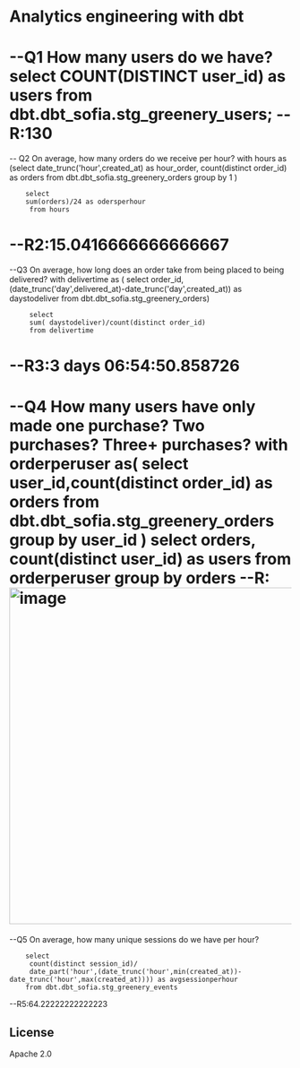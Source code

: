 # Analytics engineering with dbt

--Q1 How many users do we have?
        select COUNT(DISTINCT user_id) as users from dbt.dbt_sofia.stg_greenery_users;
--R:130
===================================
-- Q2 On average, how many orders do we receive per hour?
        with hours as (select 
        date_trunc('hour',created_at) as hour_order, 
        count(distinct order_id) as orders
        from dbt.dbt_sofia.stg_greenery_orders
        group by 1 )

        select 
        sum(orders)/24 as odersperhour
         from hours 
 --R2:15.0416666666666667
 ===================================
 --Q3 On average, how long does an order take from being placed to being delivered?
         with delivertime as ( 
         select 
         order_id,
         (date_trunc('day',delivered_at)-date_trunc('day',created_at)) as  daystodeliver
         from dbt.dbt_sofia.stg_greenery_orders)

         select 
         sum( daystodeliver)/count(distinct order_id)
         from delivertime
 
 --R3:3 days 06:54:50.858726
 ===================================
 --Q4 How many users have only made one purchase? Two purchases? Three+ purchases?
        with orderperuser as( 
        select 
         user_id,count(distinct order_id) as orders 
        from dbt.dbt_sofia.stg_greenery_orders
        group by user_id
        )
        select orders, count(distinct user_id) as users
        from orderperuser
        group by orders
 --R:
 <img width="601" alt="image" src="https://user-images.githubusercontent.com/106842349/173165777-8deddb4d-a0eb-4ada-914a-8a0c94f2804d.png">
 ===================================

 --Q5 On average, how many unique sessions do we have per hour?
 
 
        select 
         count(distinct session_id)/
         date_part('hour',(date_trunc('hour',min(created_at))-date_trunc('hour',max(created_at)))) as avgsessionperhour
        from dbt.dbt_sofia.stg_greenery_events

--R5:64.22222222222223
## License

Apache 2.0

